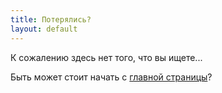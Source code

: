 ```yaml
---
title: Потерялись?
layout: default
---
```


К сожалению здесь нет того, что вы ищете...

Быть может стоит начать с [главной страницы](/)?
